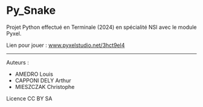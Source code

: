 # Py_Snake
Projet Python effectué en Terminale (2024) en spécialité NSI avec le module Pyxel.

Lien pour jouer : www.pyxelstudio.net/3hct9el4

---

Auteurs :
* AMEDRO Louis
* CAPPONI DELY Arthur
* MIESZCZAK Christophe

Licence CC BY SA
